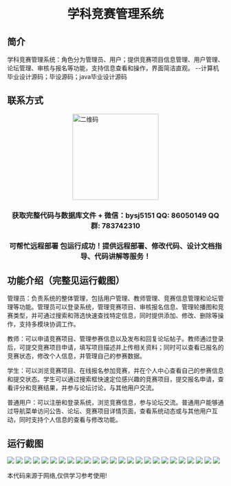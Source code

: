<p><h1 align="center">学科竞赛管理系统</h1></p>

## 简介
学科竞赛管理系统：角色分为管理员、用户；提供竞赛项目信息管理、用户管理、论坛管理、审核与报名等功能，支持信息查看和操作，界面简洁直观。    --计算机毕业设计源码；毕设源码；java毕业设计源码


## 联系方式
<img src="https://bs-1329754181.cos.ap-shanghai.myqcloud.com/wx.jpg" alt="二维码" style="display: block; margin: 0 auto;" width="200px">
<p><h3 align="center">获取完整代码与数据库文件 + 微信：bysj5151 QQ: 86050149 QQ群: 783742310</h3></p>
<p><h3 align="center">可帮忙远程部署 包运行成功！提供远程部署、修改代码、设计文档指导、代码讲解等服务！</h3></p>

## 功能介绍（完整见运行截图）
管理员：负责系统的整体管理，包括用户管理、教师管理、竞赛信息管理和论坛管理等功能。管理员可以登录系统，管理竞赛项目、审核报名信息、管理轮播图和竞赛类型，并可通过搜索和筛选快速查找特定信息，同时提供添加、修改、删除等操作，支持多模块协调工作。

教师：可以申请竞赛项目、管理参赛信息以及发布和回复论坛帖子。教师通过登录后，可提交竞赛项目申请，填写项目描述并上传相关资料；同时可以查看已报名的竞赛状态，修改个人信息，并管理自己的参赛数据。

学生：可以浏览竞赛项目、在线报名参加竞赛，并在个人中心查看自己的参赛信息和提交状态。学生可以通过搜索框快速定位感兴趣的竞赛项目，提交报名申请，查看评分和竞赛结果，并参与论坛讨论，与其他用户交流。

普通用户：可以注册和登录系统，浏览竞赛信息，参与论坛交流。普通用户能够通过导航菜单访问公告、论坛、竞赛项目详情页面，查看系统动态或与其他用户互动，同时支持个人信息的查看与修改功能。


## 运行截图
![](https://bs-1329754181.cos.ap-shanghai.myqcloud.com/ssm/SubjectCompetitionManagementSystem/img/001.jpg)
![](https://bs-1329754181.cos.ap-shanghai.myqcloud.com/ssm/SubjectCompetitionManagementSystem/img/002.jpg)
![](https://bs-1329754181.cos.ap-shanghai.myqcloud.com/ssm/SubjectCompetitionManagementSystem/img/003.jpg)
![](https://bs-1329754181.cos.ap-shanghai.myqcloud.com/ssm/SubjectCompetitionManagementSystem/img/004.jpg)
![](https://bs-1329754181.cos.ap-shanghai.myqcloud.com/ssm/SubjectCompetitionManagementSystem/img/005.jpg)
![](https://bs-1329754181.cos.ap-shanghai.myqcloud.com/ssm/SubjectCompetitionManagementSystem/img/006.jpg)
![](https://bs-1329754181.cos.ap-shanghai.myqcloud.com/ssm/SubjectCompetitionManagementSystem/img/007.jpg)
![](https://bs-1329754181.cos.ap-shanghai.myqcloud.com/ssm/SubjectCompetitionManagementSystem/img/008.jpg)
![](https://bs-1329754181.cos.ap-shanghai.myqcloud.com/ssm/SubjectCompetitionManagementSystem/img/009.jpg)
![](https://bs-1329754181.cos.ap-shanghai.myqcloud.com/ssm/SubjectCompetitionManagementSystem/img/010.jpg)
![](https://bs-1329754181.cos.ap-shanghai.myqcloud.com/ssm/SubjectCompetitionManagementSystem/img/011.jpg)
![](https://bs-1329754181.cos.ap-shanghai.myqcloud.com/ssm/SubjectCompetitionManagementSystem/img/012.jpg)
![](https://bs-1329754181.cos.ap-shanghai.myqcloud.com/ssm/SubjectCompetitionManagementSystem/img/013.jpg)
![](https://bs-1329754181.cos.ap-shanghai.myqcloud.com/ssm/SubjectCompetitionManagementSystem/img/014.jpg)
![](https://bs-1329754181.cos.ap-shanghai.myqcloud.com/ssm/SubjectCompetitionManagementSystem/img/015.jpg)
![](https://bs-1329754181.cos.ap-shanghai.myqcloud.com/ssm/SubjectCompetitionManagementSystem/img/016.jpg)
![](https://bs-1329754181.cos.ap-shanghai.myqcloud.com/ssm/SubjectCompetitionManagementSystem/img/017.jpg)
![](https://bs-1329754181.cos.ap-shanghai.myqcloud.com/ssm/SubjectCompetitionManagementSystem/img/018.jpg)
![](https://bs-1329754181.cos.ap-shanghai.myqcloud.com/ssm/SubjectCompetitionManagementSystem/img/019.jpg)
![](https://bs-1329754181.cos.ap-shanghai.myqcloud.com/ssm/SubjectCompetitionManagementSystem/img/020.jpg)
![](https://bs-1329754181.cos.ap-shanghai.myqcloud.com/ssm/SubjectCompetitionManagementSystem/img/021.jpg)
![](https://bs-1329754181.cos.ap-shanghai.myqcloud.com/ssm/SubjectCompetitionManagementSystem/img/022.jpg)
![](https://bs-1329754181.cos.ap-shanghai.myqcloud.com/ssm/SubjectCompetitionManagementSystem/img/023.jpg)
![](https://bs-1329754181.cos.ap-shanghai.myqcloud.com/ssm/SubjectCompetitionManagementSystem/img/024.jpg)
![](https://bs-1329754181.cos.ap-shanghai.myqcloud.com/ssm/SubjectCompetitionManagementSystem/img/025.jpg)

<p>本代码来源于网络,仅供学习参考使用!</p>
